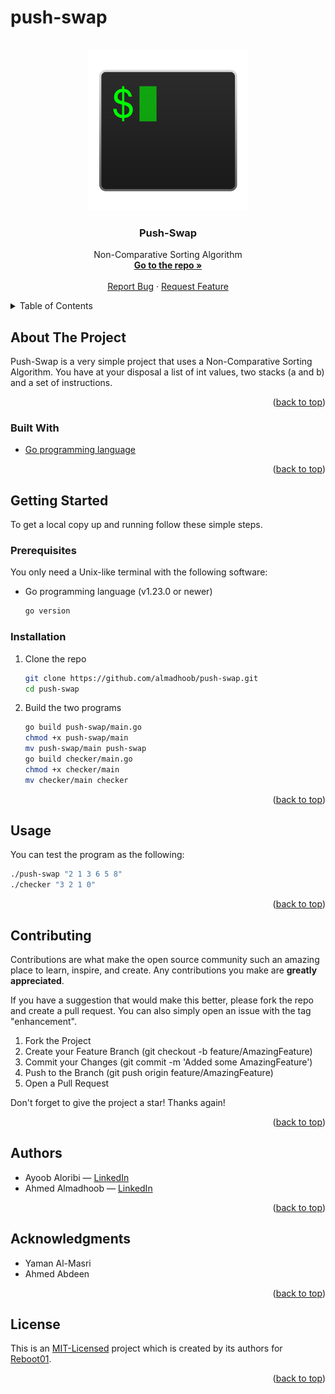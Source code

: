 # push-swap

<!-- PROJECT LOGO -->
<br />
<div align="center">
  <a href="https://github.com/almadhoob/push-swap">
    <img src="logo.png" alt="Logo" width="256" height="256">
  </a>

<h3 align="center">Push-Swap</h3>

  <p align="center">
    Non-Comparative Sorting Algorithm
    <br />
    <a href="https://github.com/almadhoob/push-swap"><strong>Go to the repo »</strong></a>
    <br />
    <br />
    <a href="https://github.com/almadhoob/push-swap/issues/new?labels=bug&template=bug-report---.md">Report Bug</a>
    ·
    <a href="https://github.com/almadhoob/push-swap/issues/new?labels=enhancement&template=feature-request---.md">Request Feature</a>
  </p>
</div>

<!-- TABLE OF CONTENTS -->
<details>
  <summary>Table of Contents</summary>
  <ol>
    <li>
      <a href="#about-the-project">About The Project</a>
      <ul>
        <li><a href="#built-with">Built With</a></li>
      </ul>
    </li>
    <li>
      <a href="#getting-started">Getting Started</a>
      <ul>
        <li><a href="#prerequisites">Prerequisites</a></li>
        <li><a href="#installation">Installation</a></li>
      </ul>
    </li>
    <li><a href="#usage">Usage</a></li>
    <li><a href="#contributing">Contributing</a></li>
    <li><a href="#authors">Authors</a></li>
    <li><a href="#acknowledgments">Acknowledgments</a></li>
    <li><a href="#license">License</a></li>
  </ol>
</details>

<!-- ABOUT THE PROJECT -->

## About The Project

<!-- <div align="center"><img src="images/screenshot.png" alt="Screenshot"></div> -->
<!-- <br /> -->

Push-Swap is a very simple project that uses a Non-Comparative Sorting Algorithm. You have at your disposal a list of int values, two stacks (a and b) and a set of instructions.

<p align="right">(<a href="#push-swap">back to top</a>)</p>

### Built With

- [Go programming language](https://go.dev/doc/)

<p align="right">(<a href="#push-swap">back to top</a>)</p>

<!-- GETTING STARTED -->

## Getting Started

To get a local copy up and running follow these simple steps.

### Prerequisites

You only need a Unix-like terminal with the following software:

- Go programming language (v1.23.0 or newer)
  ```sh
  go version
  ```

### Installation

1. Clone the repo

   ```sh
   git clone https://github.com/almadhoob/push-swap.git
   cd push-swap
   ```

2. Build the two programs

   ```sh
   go build push-swap/main.go
   chmod +x push-swap/main
   mv push-swap/main push-swap
   go build checker/main.go
   chmod +x checker/main
   mv checker/main checker
   ```

<p align="right">(<a href="#push-swap">back to top</a>)</p>

<!-- USAGE EXAMPLES -->

## Usage

You can test the program as the following:

   ```sh
   ./push-swap "2 1 3 6 5 8"
   ./checker "3 2 1 0"
   ```

<p align="right">(<a href="#push-swap">back to top</a>)</p>

<!-- CONTRIBUTING -->

## Contributing

Contributions are what make the open source community such an amazing place to learn, inspire, and create. Any contributions you make are **greatly appreciated**.

If you have a suggestion that would make this better, please fork the repo and create a pull request. You can also simply open an issue with the tag "enhancement".

1. Fork the Project
2. Create your Feature Branch (git checkout -b feature/AmazingFeature)
3. Commit your Changes (git commit -m 'Added some AmazingFeature')
4. Push to the Branch (git push origin feature/AmazingFeature)
5. Open a Pull Request

Don't forget to give the project a star! Thanks again!

<p align="right">(<a href="#push-swap">back to top</a>)</p>

<!-- AUTHORS -->

## Authors

- Ayoob Aloribi — [LinkedIn](https://bh.linkedin.com/in/ayoob-aloribi/)
- Ahmed Almadhoob — [LinkedIn](https://bh.linkedin.com/in/almadhoob/)

<p align="right">(<a href="#push-swap">back to top</a>)</p>

<!-- ACKNOWLEDGMENTS -->

## Acknowledgments

- Yaman Al-Masri
- Ahmed Abdeen

<p align="right">(<a href="#push-swap">back to top</a>)</p>

<!-- LICENSE -->

## License

This is an [MIT-Licensed](./LICENSE) project which is created by its authors for [Reboot01](https://reboot01.com/).

<p align="right">(<a href="#push-swap">back to top</a>)</p>
